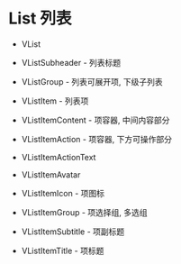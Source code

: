# List 列表

- VList
- VListSubheader - 列表标题
- VListGroup - 列表可展开项, 下级子列表
- VListItem - 列表项

- VListItemContent - 项容器, 中间内容部分
- VListItemAction - 项容器, 下方可操作部分
- VListItemActionText
- VListItemAvatar
- VListItemIcon - 项图标
- VListItemGroup - 项选择组, 多选组
- VListItemSubtitle - 项副标题
- VListItemTitle - 项标题